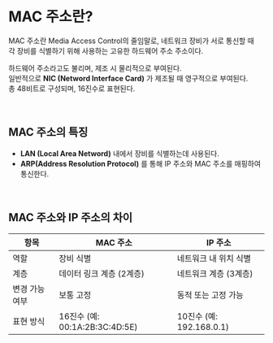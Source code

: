# MAC 주소란?
MAC 주소란 Media Access Control의 줄임말로, 네트워크 장비가 서로 통신할 때 <br>
각 장비를 식별하기 위해 사용하는 고유한 하드웨어 주소 주소이다.

하드웨어 주소라고도 불리며, 제조 시 물리적으로 부여된다. <br>
일반적으로 **NIC (Netword Interface Card)** 가 제조될 때 영구적으로 부여된다. <br>
총 48비트로 구성되며, 16진수로 표현된다.

<br>

## MAC 주소의 특징
- **LAN (Local Area Netword)** 내에서 장비를 식별하는데 사용된다. <br>
- **ARP(Address Resolution Protocol)** 를 통해 IP 주소와 MAC 주소를 매핑하여 통신한다.

<br>

## MAC 주소와 IP 주소의 차이

| 항목       | MAC 주소                      | IP 주소                 |
| -------- | --------------------------- | --------------------- |
| 역할       | 장비 식별                       | 네트워크 내 위치 식별          |
| 계층       | 데이터 링크 계층 (2계층)             | 네트워크 계층 (3계층)         |
| 변경 가능 여부 | 보통 고정                       | 동적 또는 고정 가능           |
| 표현 방식    | 16진수 (예: 00:1A:2B:3C:4D:5E) | 10진수 (예: 192.168.0.1) |
